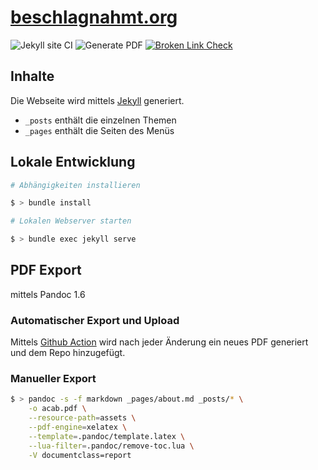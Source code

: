 # [beschlagnahmt.org](https://beschlagnahmt.org)

![Jekyll site CI](https://github.com/beschlagnahmt-org/website/workflows/Jekyll%20site%20CI/badge.svg) ![Generate PDF](https://github.com/beschlagnahmt-org/beschlagnahmt/workflows/Generate%20PDF/badge.svg) [![Broken Link Check](https://github.com/beschlagnahmt-org/beschlagnahmt/actions/workflows/broken-link-check.yml/badge.svg)](https://github.com/beschlagnahmt-org/beschlagnahmt/actions/workflows/broken-link-check.yml)

## Inhalte

Die Webseite wird mittels [Jekyll](https://jekyllrb.com/) generiert.

- `_posts` enthält die einzelnen Themen
- `_pages` enthält die Seiten des Menüs

## Lokale Entwicklung

```bash
# Abhängigkeiten installieren

$ > bundle install

# Lokalen Webserver starten

$ > bundle exec jekyll serve
```

## PDF Export
mittels Pandoc 1.6

### Automatischer Export und Upload

Mittels [Github Action](https://github.com/beschlagnahmt-org/beschlagnahmt/actions?query=workflow%3A%22Generate+PDF%22) wird nach jeder Änderung ein neues PDF generiert und dem Repo hinzugefügt.

### Manueller Export

```bash
$ > pandoc -s -f markdown _pages/about.md _posts/* \
    -o acab.pdf \
    --resource-path=assets \
    --pdf-engine=xelatex \
    --template=.pandoc/template.latex \
    --lua-filter=.pandoc/remove-toc.lua \
    -V documentclass=report
```
